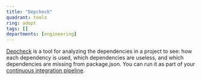 ```yaml
---
title: "Depcheck"
quadrant: tools
ring: adopt
tags: []
departments: [engineering]
---
```

[Depcheck](https://github.com/depcheck/depcheck) is a tool for analyzing the dependencies in a project to see: how each dependency is used, which dependencies are useless, and which dependencies are missing from package.json. 
You can run it as part of your [continuous integration pipeline](https://github.com/Flaconi/nodejs-api-lambda-boilerplate/blob/master/package.json#L8).
```